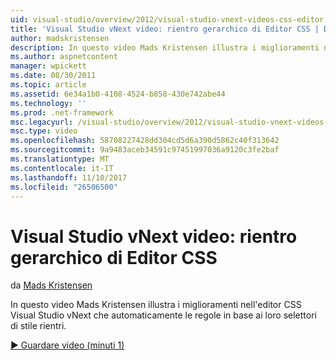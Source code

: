 ```yaml
---
uid: visual-studio/overview/2012/visual-studio-vnext-videos-css-editor-hierarchical-indentation
title: 'Visual Studio vNext video: rientro gerarchico di Editor CSS | Documenti Microsoft'
author: madskristensen
description: In questo video Mads Kristensen illustra i miglioramenti nell'editor CSS Visual Studio vNext che automaticamente le regole in base alle loro seletto di stile rientri...
ms.author: aspnetcontent
manager: wpickett
ms.date: 08/30/2011
ms.topic: article
ms.assetid: 6e34a1b0-4108-4524-b858-430e742abe44
ms.technology: ''
ms.prod: .net-framework
msc.legacyurl: /visual-studio/overview/2012/visual-studio-vnext-videos-css-editor-hierarchical-indentation
msc.type: video
ms.openlocfilehash: 58708227428dd304cd5d6a390d5862c40f313642
ms.sourcegitcommit: 9a9483aceb34591c97451997036a9120c3fe2baf
ms.translationtype: MT
ms.contentlocale: it-IT
ms.lasthandoff: 11/10/2017
ms.locfileid: "26506500"
---
```

<a name="visual-studio-vnext-videos-css-editor-hierarchical-indentation"></a>Visual Studio vNext video: rientro gerarchico di Editor CSS
====================
da [Mads Kristensen](https://github.com/madskristensen)

In questo video Mads Kristensen illustra i miglioramenti nell'editor CSS Visual Studio vNext che automaticamente le regole in base ai loro selettori di stile rientri.

[&#9654; Guardare video (minuti 1)](https://channel9.msdn.com/Blogs/ASP-NET-Site-Videos/visual-studio-vnext-videos-css-editor-hierarchical-indentation)

